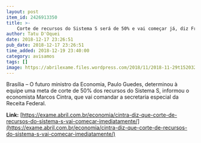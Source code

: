 ```yaml
---
layout: post
item_id: 2426913350
title: >-
    Corte de recursos do Sistema S será de 50% e vai começar já, diz Freire
author: Tatu D'Oquei
date: 2018-12-17 23:26:51
pub_date: 2018-12-17 23:26:51
time_added: 2018-12-19 23:40:00
category: avisamos
tags: []
image: https://abrilexame.files.wordpress.com/2018/11/2018-11-29t152032z_1_lynxnpeeas18t_rtroptp_4_brazil-politics-bolsonaro.jpg?quality=70&strip=info&w=680&h=453&crop=1
---
```


Brasília – O futuro ministro da Economia, Paulo Guedes, determinou à equipe uma meta de corte de 50% dos recursos do Sistema S, informou o economista Marcos Cintra, que vai comandar a secretaria especial da Receita Federal.

**Link:** [https://exame.abril.com.br/economia/cintra-diz-que-corte-de-recursos-do-sistema-s-vai-comecar-imediatamente/](https://exame.abril.com.br/economia/cintra-diz-que-corte-de-recursos-do-sistema-s-vai-comecar-imediatamente/)

